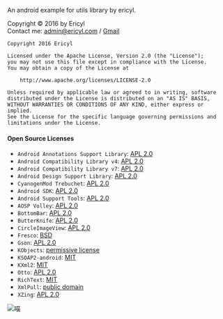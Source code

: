 An android example for utils library by ericyl.

Copyright © 2016 by Ericyl  
Contact me: [admin@ericyl.com](mailto:admin@ericyl.com) / [Gmail](mailto:ericyl.studio@gmail.com)

```
Copyright 2016 Ericyl

Licensed under the Apache License, Version 2.0 (the "License");
you may not use this file except in compliance with the License.
You may obtain a copy of the License at

    http://www.apache.org/licenses/LICENSE-2.0

Unless required by applicable law or agreed to in writing, software
distributed under the License is distributed on an "AS IS" BASIS,
WITHOUT WARRANTIES OR CONDITIONS OF ANY KIND, either express or implied.
See the License for the specific language governing permissions and
limitations under the License.
```

#### Open Source Licenses
* `Android Annotations Support Library`: [APL 2.0](https://source.android.com/source/licenses.html#android-open-source-project-license)
* `Android Compatibility Library v4`: [APL 2.0](https://source.android.com/source/licenses.html#android-open-source-project-license)
* `Android Compatibility Library v7`: [APL 2.0](https://source.android.com/source/licenses.html#android-open-source-project-license)
* `Android Design Support Library`: [APL 2.0](https://source.android.com/source/licenses.html#android-open-source-project-license)
* `CyanogenMod Trebuchet`: [APL 2.0](https://raw.githubusercontent.com/CyanogenMod/android_packages_apps_Trebuchet/cm-13.0/NOTICE)
* `Android SDK`: [APL 2.0](https://source.android.com/source/licenses.html#android-open-source-project-license)
* `Android Support Tools`: [APL 2.0](https://source.android.com/source/licenses.html#android-open-source-project-license)
* `AOSP Volley`: [APL 2.0](https://source.android.com/source/licenses.html#android-open-source-project-license)
* `BottomBar`: [APL 2.0](https://raw.githubusercontent.com/roughike/BottomBar/master/LICENSE)
* `ButterKnife`: [APL 2.0](https://raw.githubusercontent.com/JakeWharton/butterknife/master/LICENSE.txt)
* `CircleImageView`: [APL 2.0](https://raw.githubusercontent.com/hdodenhof/CircleImageView/master/LICENSE.txt)
* `Fresco`: [BSD](https://raw.githubusercontent.com/facebook/fresco/master/LICENSE)
* `Gson`: [APL 2.0](https://raw.githubusercontent.com/google/gson/master/LICENSE)
* `KObjects`: [permissive license](https://github.com/mosabua/kobjects)
* `KSOAP2-android`: [MIT](https://raw.githubusercontent.com/simpligility/ksoap2-android/master/LICENSE.txt)
* `KXml2`: [MIT](https://raw.githubusercontent.com/mosabua/kxml2/master/license.txt)
* `Otto`: [APL 2.0](https://raw.githubusercontent.com/square/otto/master/LICENSE.txt)
* `RichText`: [MIT](https://raw.githubusercontent.com/zzhoujay/RichText/master/LICENSE)
* `XmlPull`: [public domain](https://raw.githubusercontent.com/mosabua/xmlpull/master/LICENSE.txt)
* `XZing`: [APL 2.0](https://raw.githubusercontent.com/zxing/zxing/master/LICENSE)

![喵](http://img2.ali213.net/picfile/News/image/2016/10/19/2016101977004835.png)
